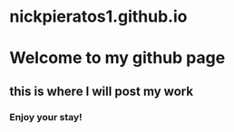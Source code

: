 # nickpieratos1.github.io
# Welcome to my github page
## this is where I will post my work
### Enjoy your stay!
